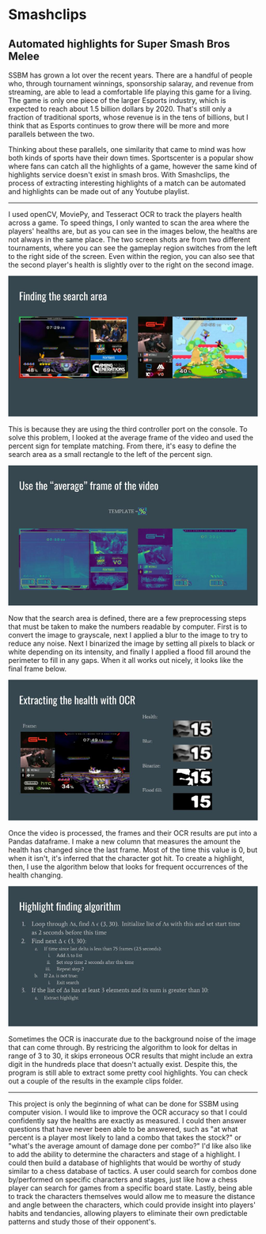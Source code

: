 # Smashclips
Automated highlights for Super Smash Bros Melee
----------------------------------------------
SSBM has grown a lot over the recent years.  There are a handful of people who, through tournament winnings, sponsorship salaray, and revenue from streaming, are able to lead a comfortable life playing this game for a living.  The game is only one piece of the larger Esports industry, which is expected to reach about 1.5 billion dollars by 2020.  That's still only a fraction of traditional sports, whose revenue is in the tens of billions, but I think that as Esports continues to grow there will be more and more parallels between the two. 

Thinking about these parallels, one similarity that came to mind was how both kinds of sports have their down times. Sportscenter is a popular show where fans can catch all the highlights of a game, however the same kind of highlights service doesn't exist in smash bros.  With Smashclips, the process of extracting interesting highlights of a match can be automated and highlights can be made out of any Youtube playlist.

------------------------------------------------
I used openCV, MoviePy, and Tesseract OCR to track the players health across a game.  To speed things, I only wanted to scan the area where the players' healths are, but as you can see in the images below, the healths are not always in the same place.  The two screen shots are from two different tournaments, where you can see the gameplay region switches from the left to the right side of the screen.  Even within the region, you can also see that the second player's health is slightly over to the right on the second image.  

![Fig. 1:  Finding the search area](images/search_areas.jpg?raw=true)

This is because they are using the third controller port on the console.  To solve this problem, I looked at the average frame of the video and used the percent sign for template matching.  From there, it's easy to define the search area as a small rectangle to the left of the percent sign.

![Fig. 2:  Defining the search area with template matching on the average frame of the video](images/Average_frames.jpg?raw=true)

Now that the search area is defined, there are a few preprocessing steps that must be taken to make the numbers readable by computer.  First is to convert the image to grayscale, next I applied a blur to the image to try to reduce any noise.  Next I binarized the image by setting all pixels to black or white depending on its intensity, and finally I applied a flood fill around the perimeter to fill in any gaps.  When it all works out nicely, it looks like the final frame below.

![Fig. 3:  Preprocessing steps](images/processing_steps.jpg?raw=true)

Once the video is processed, the frames and their OCR results are put into a Pandas dataframe.  I make a new column that measures the amount the health has changed since the last frame.  Most of the time this value is 0, but when it isn't, it's inferred that the character got hit.  To create a highlight, then, I use the algorithm below that looks for frequent occurrences of the health changing.  

![Fig. 4:  Highlight algorithm](images/highlight_algorithm.jpg?raw=true)

Sometimes the OCR is inaccurate due to the background noise of the image that can come through.  By restricing the algorithm to look for deltas in range of 3 to 30, it skips erroneous OCR results that might include an extra digit in the hundreds place that doesn't actually exist.  Despite this, the program is still able to extract some pretty cool highlights.  You can check out a couple of the results in the example clips folder.

----------------------------------------------------------
This project is only the beginning of what can be done for SSBM using computer vision.  I would like to improve the OCR accuracy so that I could confidently say the healths are exactly as measured.  I could then answer questions that have never been able to be answered, such as "at what percent is a player most likely to land a combo that takes the stock?" or "what's the average amount of damage done per combo?"  I'd like also like to add the ability to determine the characters and stage of a highlight.  I could then build a database of highlights that would be worthy of study similar to a chess database of tactics.  A user could search for combos done by/performed on specific characters and stages, just like how a chess player can search for games from a specific board state.  Lastly, being able to track the characters themselves would allow me to measure the distance and angle between the characters, which could provide insight into players' habits and tendancies, allowing players to eliminate their own predictable patterns and study those of their opponent's.  